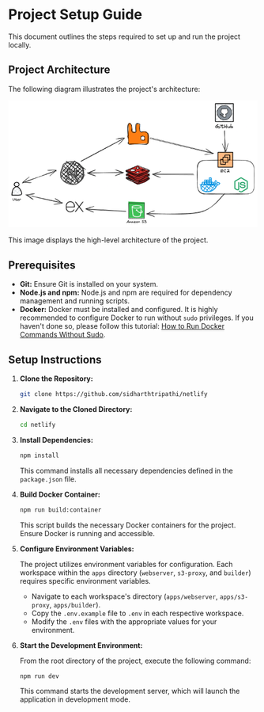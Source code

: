 # Project Setup Guide

This document outlines the steps required to set up and run the project locally.

## Project Architecture

The following diagram illustrates the project's architecture:

![Project Architecture](architecture.png)

This image displays the high-level architecture of the project.

## Prerequisites

* **Git:** Ensure Git is installed on your system.
* **Node.js and npm:** Node.js and npm are required for dependency management and running scripts.
* **Docker:** Docker must be installed and configured. It is highly recommended to configure Docker to run without `sudo` privileges. If you haven't done so, please follow this tutorial: [How to Run Docker Commands Without Sudo](https://medium.com/devops-technical-notes-and-manuals/how-to-run-docker-commands-without-sudo-28019814198f).

## Setup Instructions

1.  **Clone the Repository:**

    ```bash
    git clone https://github.com/sidharthtripathi/netlify
    ```

2.  **Navigate to the Cloned Directory:**

    ```bash
    cd netlify
    ```

3.  **Install Dependencies:**

    ```bash
    npm install
    ```

    This command installs all necessary dependencies defined in the `package.json` file.

4.  **Build Docker Container:**

    ```bash
    npm run build:container
    ```

    This script builds the necessary Docker containers for the project. Ensure Docker is running and accessible.

5.  **Configure Environment Variables:**

    The project utilizes environment variables for configuration. Each workspace within the `apps` directory (`webserver`, `s3-proxy`, and `builder`) requires specific environment variables.

    * Navigate to each workspace's directory (`apps/webserver`, `apps/s3-proxy`, `apps/builder`).
    * Copy the `.env.example` file to `.env` in each respective workspace.
    * Modify the `.env` files with the appropriate values for your environment.

6.  **Start the Development Environment:**

    From the root directory of the project, execute the following command:

    ```bash
    npm run dev
    ```

    This command starts the development server, which will launch the application in development mode.